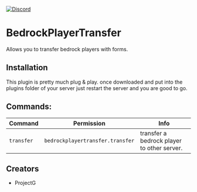 [![Discord](https://img.shields.io/discord/806179549498966058?color=7289da&label=discord&logo=discord&logoColor=white)](https://discord.gg/xXzzdAXa2b)


# BedrockPlayerTransfer

Allows you to transfer bedrock players with forms.

## Installation

This plugin is pretty much plug & play. once downloaded and put into the plugins folder of your server just restart the server and you are good to go.

## Commands:

| Command | Permission | Info |
| ------- | -----------| ---- |
| `transfer` | `bedrockplayertransfer.transfer` | transfer a bedrock player to other server.| 

## Creators
* ProjectG
